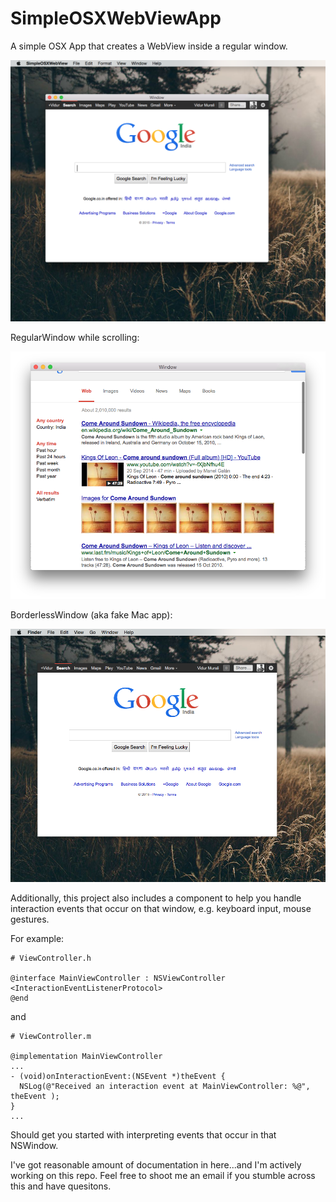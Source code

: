 # SimpleOSXWebViewApp

A simple OSX App that creates a WebView inside a regular window.

![Regular Window](assets/regular_window.png)

RegularWindow while scrolling:

![Scrolling Window](assets/scrolling_window.png)

BorderlessWindow (aka fake Mac app):

![Borderless Window](assets/borderless_window.png)

Additionally, this project also includes a component to help you handle interaction events that occur on that window, e.g. keyboard input, mouse gestures.

For example:

    # ViewController.h
    
    @interface MainViewController : NSViewController <InteractionEventListenerProtocol>
    @end

and

    # ViewController.m
  
    @implementation MainViewController
    ...
    - (void)onInteractionEvent:(NSEvent *)theEvent {
      NSLog(@"Received an interaction event at MainViewController: %@", theEvent );
    }
    ...

Should get you started with interpreting events that occur in that NSWindow.

I've got reasonable amount of documentation in here...and I'm actively working on this repo. Feel free to shoot me an email if you stumble across this and have quesitons.


